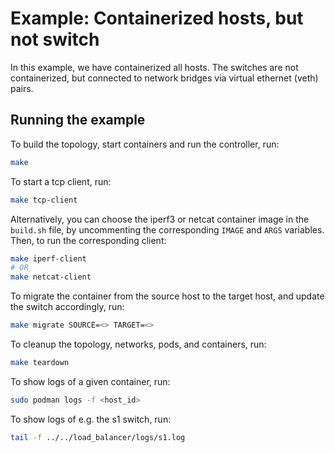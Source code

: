 # Example: Containerized hosts, but not switch

In this example, we have containerized all hosts. The switches are not containerized, but connected to network bridges via virtual ethernet (veth) pairs.

## Running the example

To build the topology, start containers and run the controller, run:
```bash
make
```

To start a tcp client, run:
```bash
make tcp-client
```
Alternatively, you can choose the iperf3 or netcat container image in the `build.sh` file, by uncommenting the corresponding `IMAGE` and `ARGS` variables.
Then, to run the corresponding client:
```bash
make iperf-client
# OR
make netcat-client
```

To migrate the container from the source host to the target host, and update the switch accordingly, run:
```bash
make migrate SOURCE=<> TARGET=<>
``` 

To cleanup the topology, networks, pods, and containers, run:
```bash
make teardown
```

To show logs of a given container, run:
```bash
sudo podman logs -f <host_id>
```

To show logs of e.g. the s1 switch, run:
```bash
tail -f ../../load_balancer/logs/s1.log
```

